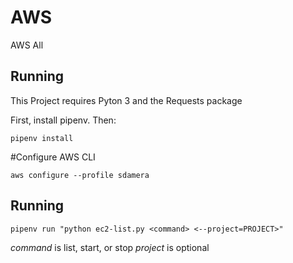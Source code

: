# AWS
AWS All

## Running

This Project requires Pyton 3 and the Requests package

First, install pipenv. Then:

```
pipenv install

```
#Configure AWS CLI

`aws configure --profile sdamera`

## Running

`pipenv run "python ec2-list.py <command> <--project=PROJECT>"`

*command* is list, start, or stop
*project* is optional

